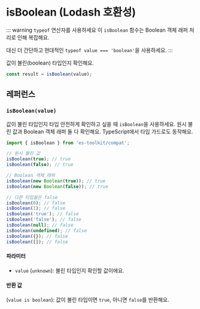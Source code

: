 # isBoolean (Lodash 호환성)

::: warning `typeof` 연산자를 사용하세요
이 `isBoolean` 함수는 Boolean 객체 래퍼 처리로 인해 복잡해요.

대신 더 간단하고 현대적인 `typeof value === 'boolean'`을 사용하세요.
:::

값이 불린(boolean) 타입인지 확인해요.

```typescript
const result = isBoolean(value);
```

## 레퍼런스

### `isBoolean(value)`

값이 불린 타입인지 타입 안전하게 확인하고 싶을 때 `isBoolean`을 사용하세요. 원시 불린 값과 Boolean 객체 래퍼 둘 다 확인해요. TypeScript에서 타입 가드로도 동작해요.

```typescript
import { isBoolean } from 'es-toolkit/compat';

// 원시 불린 값
isBoolean(true); // true
isBoolean(false); // true

// Boolean 객체 래퍼
isBoolean(new Boolean(true)); // true
isBoolean(new Boolean(false)); // true

// 다른 타입들은 false
isBoolean(0); // false
isBoolean(1); // false
isBoolean('true'); // false
isBoolean('false'); // false
isBoolean(null); // false
isBoolean(undefined); // false
isBoolean({}); // false
isBoolean([]); // false
```

#### 파라미터

- `value` (`unknown`): 불린 타입인지 확인할 값이에요.

#### 반환 값

(`value is boolean`): 값이 불린 타입이면 `true`, 아니면 `false`를 반환해요.
